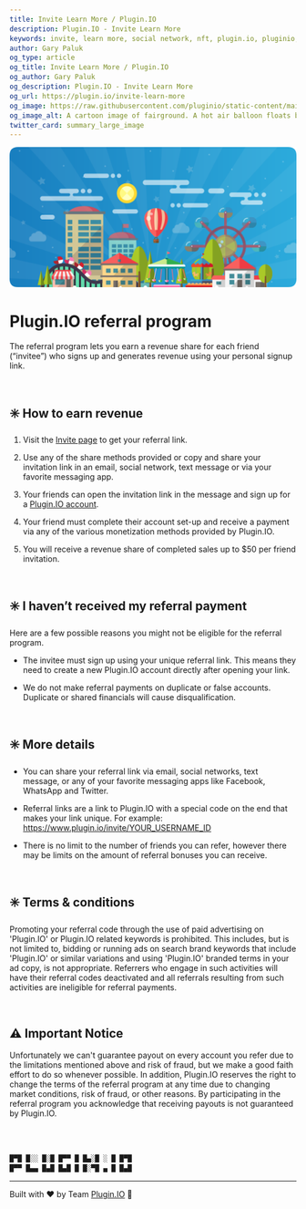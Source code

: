 ```yaml
---
title: Invite Learn More / Plugin.IO
description: Plugin.IO - Invite Learn More
keywords: invite, learn more, social network, nft, plugin.io, pluginio, NEKO, token, cryptocurrency, crypto
author: Gary Paluk
og_type: article
og_title: Invite Learn More / Plugin.IO
og_author: Gary Paluk
og_description: Plugin.IO - Invite Learn More
og_url: https://plugin.io/invite-learn-more
og_image: https://raw.githubusercontent.com/pluginio/static-content/main/lang/en/docs/v1/images/header_banner.png
og_image_alt: A cartoon image of fairground. A hot air balloon floats by through an open blue sky
twitter_card: summary_large_image
---
```


![A Plugin.IO branded banner that shows a young woman in front of a vivid blue background.](https://raw.githubusercontent.com/pluginio/static-content/main/lang/en/docs/v1/images/header_banner.png)


# Plugin.IO referral program

The referral program lets you earn a revenue share for each friend (“invitee”) who signs up and generates revenue using your personal signup link.

<br />

## ✳️ How to earn revenue

1. Visit the [Invite page](https://plugin.io/invite) to get your referral link.

2. Use any of the share methods provided or copy and share your invitation link in an email, social network, text message or via your favorite messaging app.

3. Your friends can open the invitation link in the message and sign up for a [Plugin.IO account](https://plugin.io/register).

4. Your friend must complete their account set-up and receive a payment via any of the various monetization methods provided by Plugin.IO.

5. You will receive a revenue share of completed sales up to $50 per friend invitation.

<br />

## ✳️ I haven’t received my referral payment

Here are a few possible reasons you might not be eligible for the referral program.

* The invitee must sign up using your unique referral link. This means they need to create a new Plugin.IO account directly after opening your link.

* We do not make referral payments on duplicate or false accounts. Duplicate or shared financials will cause disqualification.

<br />

## ✳️ More details

* You can share your referral link via email, social networks, text message, or any of your favorite messaging apps like Facebook, WhatsApp and Twitter.

* Referral links are a link to Plugin.IO with a special code on the end that makes your link unique. For example: https://www.plugin.io/invite/YOUR_USERNAME_ID

* There is no limit to the number of friends you can refer, however there may be limits on the amount of referral bonuses you can receive.

<br />

## ✳️ Terms & conditions

Promoting your referral code through the use of paid advertising on 'Plugin.IO' or Plugin.IO related keywords is prohibited. This includes, but is not limited to, bidding or running ads on search brand keywords that include 'Plugin.IO' or similar variations and using 'Plugin.IO' branded terms in your ad copy, is not appropriate. Referrers who engage in such activities will have their referral codes deactivated and all referrals resulting from such activities are ineligible for referral payments.

<br />

## ⚠️ Important Notice

Unfortunately we can't guarantee payout on every account you refer due to the limitations mentioned above and risk of fraud, but we make a good faith effort to do so whenever possible. In addition, Plugin.IO reserves the right to change the terms of the referral program at any time due to changing market conditions, risk of fraud, or other reasons. By participating in the referral program you acknowledge that receiving payouts is not guaranteed by Plugin.IO.

<br />
<br />

```javascript
█▀█ █░░ █░█ █▀▀ █ █▄░█ ░ █ █▀█
█▀▀ █▄▄ █▄█ █▄█ █ █░▀█ ▄ █ █▄█
```
---
Built with ❤️ by Team [Plugin.IO](https://github.com/orgs/pluginio/teams/plugin-io-team/members) 🚀

<br />
<br />